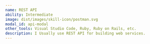 ```yaml
---
name: REST API
ability: Intermediate
image: dist/images/skill-icon/postman.svg
modal_id: api-modal
other_tools: Visual Studio Code, Ruby, Ruby on Rails, etc.
description: I Usually use REST API for building web services.
---
```

